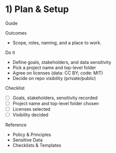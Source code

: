# 1) Plan & Setup

<span class="chip chip--guide">Guide</span>

Outcomes
- Scope, roles, naming, and a place to work.

Do it
- Define goals, stakeholders, and data sensitivity
- Pick a project name and top-level folder
- Agree on licenses (data: CC BY; code: MIT)
- Decide on repo visibility (private/public)

Checklist
- [ ] Goals, stakeholders, sensitivity recorded
- [ ] Project name and top-level folder chosen
- [ ] Licenses selected
- [ ] Visibility decided

Reference
- Policy & Principles
- Sensitive Data
- Checklists & Templates
